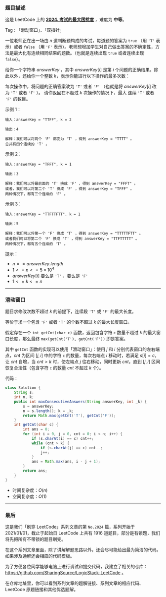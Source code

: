 ### 题目描述

这是 LeetCode 上的 **[2024. 考试的最大困扰度](https://leetcode-cn.com/problems/maximize-the-confusion-of-an-exam/solution/by-ac_oier-2rii/)** ，难度为 **中等**。

Tag : 「滑动窗口」、「双指针」



一位老师正在出一场由 $n$ 道判断题构成的考试，每道题的答案为 `true` （用 `'T'` 表示）或者 `false` （用 `'F'` 表示）。老师想增加学生对自己做出答案的不确定性，方法是最大化有连续相同结果的题数。（也就是连续出现 `true` 或者连续出现 `false`）。

给你一个字符串 $answerKey$ ，其中 $answerKey[i]$ 是第 $i$ 个问题的正确结果。除此以外，还给你一个整数 $k$，表示你能进行以下操作的最多次数：

每次操作中，将问题的正确答案改为 `'T'` 或者 `'F'` （也就是将 $answerKey[i]$ 改为 `'T'` 或者 `'F'` ）。
请你返回在不超过 $k$ 次操作的情况下，最大 连续 `'T'` 或者 `'F'` 的数目。

示例 1：
```
输入：answerKey = "TTFF", k = 2

输出：4

解释：我们可以将两个 'F' 都变为 'T' ，得到 answerKey = "TTTT" 。
总共有四个连续的 'T' 。
```
示例 2：
```
输入：answerKey = "TFFT", k = 1

输出：3

解释：我们可以将最前面的 'T' 换成 'F' ，得到 answerKey = "FFFT" 。
或者，我们可以将第二个 'T' 换成 'F' ，得到 answerKey = "TFFF" 。
两种情况下，都有三个连续的 'F' 。
```
示例 3：
```
输入：answerKey = "TTFTTFTT", k = 1

输出：5

解释：我们可以将第一个 'F' 换成 'T' ，得到 answerKey = "TTTTTFTT" 。
或者我们可以将第二个 'F' 换成 'T' ，得到 answerKey = "TTFTTTTT" 。
两种情况下，都有五个连续的 'T' 。
```

提示：
* $n == answerKey.length$
* $1 <= n <= 5 \times 10^4$
* $answerKey[i]$ 要么是 `'T'` ，要么是 `'F'`
* $1 <= k <= n$

---

### 滑动窗口

题目求修改次数不超过 $k$ 的前提下，连续段 `'T'` 或 `'F'` 的最大长度。

等价于求一个包含 `'F'` 或者 `'T'` 的个数不超过 $k$ 的最大长度窗口。

假定存在一个 `int getCnt(char c)` 函数，返回包含字符 `c` 数量不超过 $k$ 的最大窗口长度，那么最终 `max(getCnt('T'), getCnt('F'))` 即是答案。

其中 `getCnt` 函数的实现可以使用「滑动窗口」：使用 $j$ 和 $i$ 分别代表窗口的左右端点，$cnt$ 为区间 $[j, i]$ 中的字符 `c` 的数量，每次右端点 $i$ 移动时，若满足 $s[i] = c$，让 $cnt$ 自增，当 $cnt > k$ 时，使左端点 $j$ 往右移动，同时更新 $cnt$，直到 $[j, i]$ 区间恢复合法性（包含字符 `c` 的数量 $cnt$ 不超过 $k$ 个）。

代码：
```Java
class Solution {
    String s;
    int n, k;
    public int maxConsecutiveAnswers(String answerKey, int _k) {
        s = answerKey;
        n = s.length(); k = _k;
        return Math.max(getCnt('T'), getCnt('F'));
    }
    int getCnt(char c) {
        int ans = 0;
        for (int i = 0, j = 0, cnt = 0; i < n; i++) {
            if (s.charAt(i) == c) cnt++;
            while (cnt > k) {
                if (s.charAt(j) == c) cnt--;
                j++;
            }
            ans = Math.max(ans, i - j + 1);
        }
        return ans;
    }
}
```
* 时间复杂度：$O(n)$
* 空间复杂度：$O(1)$

---

### 最后

这是我们「刷穿 LeetCode」系列文章的第 `No.2024` 篇，系列开始于 2021/01/01，截止于起始日 LeetCode 上共有 1916 道题目，部分是有锁题，我们将先把所有不带锁的题目刷完。

在这个系列文章里面，除了讲解解题思路以外，还会尽可能给出最为简洁的代码。如果涉及通解还会相应的代码模板。

为了方便各位同学能够电脑上进行调试和提交代码，我建立了相关的仓库：https://github.com/SharingSource/LogicStack-LeetCode 。

在仓库地址里，你可以看到系列文章的题解链接、系列文章的相应代码、LeetCode 原题链接和其他优选题解。

